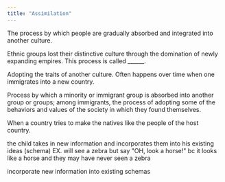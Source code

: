 ```yaml
---
title: "Assimilation"
---
```

The process by which people are gradually absorbed and integrated into another culture.

Ethnic groups lost their distinctive culture through the domination of newly expanding empires. This process is called ______.

Adopting the traits of another culture. Often happens over time when one immigrates into a new country.

Process by which a minority or immigrant group is absorbed into another group or groups; among immigrants, the process of adopting some of the behaviors and values of the society in which they found themselves.

When a country tries to make the natives like the people of the host country.

the child takes in new information and incorporates them into his existing ideas (schema)
EX. will see a zebra but say &quot;OH, look a horse!&quot; bc it looks like a horse and they may have never seen a zebra

incorporate new information into existing schemas


